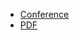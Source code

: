 * [Conference](https://grafana.com/events/observabilitycon-on-the-road/2024/berlin/)
* [PDF](2024-12-08--ObservabilityCon_on_the_road_Berlin-Opening_keynote.pdf)
